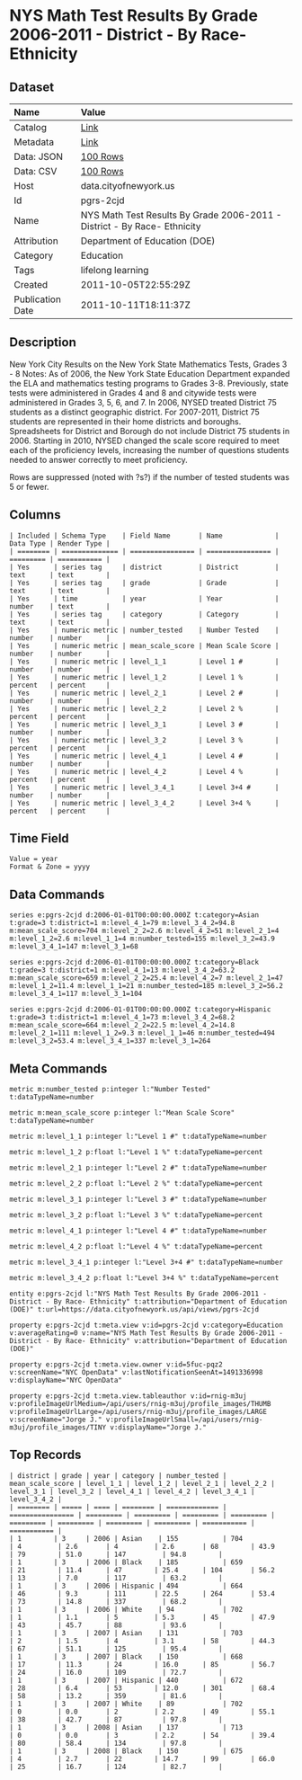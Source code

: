 # NYS Math Test Results By Grade 2006-2011 - District - By Race- Ethnicity

## Dataset

| Name | Value |
| :--- | :---- |
| Catalog | [Link](https://catalog.data.gov/dataset/nys-math-test-results-by-grade-2006-2011-district-by-race-ethnicity-0058b) |
| Metadata | [Link](https://data.cityofnewyork.us/api/views/pgrs-2cjd) |
| Data: JSON | [100 Rows](https://data.cityofnewyork.us/api/views/pgrs-2cjd/rows.json?max_rows=100) |
| Data: CSV | [100 Rows](https://data.cityofnewyork.us/api/views/pgrs-2cjd/rows.csv?max_rows=100) |
| Host | data.cityofnewyork.us |
| Id | pgrs-2cjd |
| Name | NYS Math Test Results By Grade 2006-2011 - District - By Race- Ethnicity |
| Attribution | Department of Education (DOE) |
| Category | Education |
| Tags | lifelong learning |
| Created | 2011-10-05T22:55:29Z |
| Publication Date | 2011-10-11T18:11:37Z |

## Description

New York City Results on the New York State Mathematics Tests, Grades 3 - 8
Notes:
As of 2006, the New York State Education Department expanded the ELA and mathematics testing programs to Grades 3-8. Previously, state tests were administered in Grades 4 and 8 and citywide tests were administered in Grades 3, 5, 6, and 7.
In 2006, NYSED treated District 75 students as a distinct geographic district. For 2007-2011, District 75 students are represented in their home districts and boroughs. Spreadsheets for District and Borough do not include District 75 students in 2006.
Starting in 2010, NYSED changed the scale score required to meet each of the proficiency levels, increasing the number of questions students needed to answer correctly to meet proficiency.

Rows are suppressed (noted with ?s?) if the number of tested students was 5 or fewer.

## Columns

```ls
| Included | Schema Type    | Field Name       | Name             | Data Type | Render Type |
| ======== | ============== | ================ | ================ | ========= | =========== |
| Yes      | series tag     | district         | District         | text      | text        |
| Yes      | series tag     | grade            | Grade            | text      | text        |
| Yes      | time           | year             | Year             | number    | text        |
| Yes      | series tag     | category         | Category         | text      | text        |
| Yes      | numeric metric | number_tested    | Number Tested    | number    | number      |
| Yes      | numeric metric | mean_scale_score | Mean Scale Score | number    | number      |
| Yes      | numeric metric | level_1_1        | Level 1 #        | number    | number      |
| Yes      | numeric metric | level_1_2        | Level 1 %        | percent   | percent     |
| Yes      | numeric metric | level_2_1        | Level 2 #        | number    | number      |
| Yes      | numeric metric | level_2_2        | Level 2 %        | percent   | percent     |
| Yes      | numeric metric | level_3_1        | Level 3 #        | number    | number      |
| Yes      | numeric metric | level_3_2        | Level 3 %        | percent   | percent     |
| Yes      | numeric metric | level_4_1        | Level 4 #        | number    | number      |
| Yes      | numeric metric | level_4_2        | Level 4 %        | percent   | percent     |
| Yes      | numeric metric | level_3_4_1      | Level 3+4 #      | number    | number      |
| Yes      | numeric metric | level_3_4_2      | Level 3+4 %      | percent   | percent     |
```

## Time Field

```ls
Value = year
Format & Zone = yyyy
```

## Data Commands

```ls
series e:pgrs-2cjd d:2006-01-01T00:00:00.000Z t:category=Asian t:grade=3 t:district=1 m:level_4_1=79 m:level_3_4_2=94.8 m:mean_scale_score=704 m:level_2_2=2.6 m:level_4_2=51 m:level_2_1=4 m:level_1_2=2.6 m:level_1_1=4 m:number_tested=155 m:level_3_2=43.9 m:level_3_4_1=147 m:level_3_1=68

series e:pgrs-2cjd d:2006-01-01T00:00:00.000Z t:category=Black t:grade=3 t:district=1 m:level_4_1=13 m:level_3_4_2=63.2 m:mean_scale_score=659 m:level_2_2=25.4 m:level_4_2=7 m:level_2_1=47 m:level_1_2=11.4 m:level_1_1=21 m:number_tested=185 m:level_3_2=56.2 m:level_3_4_1=117 m:level_3_1=104

series e:pgrs-2cjd d:2006-01-01T00:00:00.000Z t:category=Hispanic t:grade=3 t:district=1 m:level_4_1=73 m:level_3_4_2=68.2 m:mean_scale_score=664 m:level_2_2=22.5 m:level_4_2=14.8 m:level_2_1=111 m:level_1_2=9.3 m:level_1_1=46 m:number_tested=494 m:level_3_2=53.4 m:level_3_4_1=337 m:level_3_1=264
```

## Meta Commands

```ls
metric m:number_tested p:integer l:"Number Tested" t:dataTypeName=number

metric m:mean_scale_score p:integer l:"Mean Scale Score" t:dataTypeName=number

metric m:level_1_1 p:integer l:"Level 1 #" t:dataTypeName=number

metric m:level_1_2 p:float l:"Level 1 %" t:dataTypeName=percent

metric m:level_2_1 p:integer l:"Level 2 #" t:dataTypeName=number

metric m:level_2_2 p:float l:"Level 2 %" t:dataTypeName=percent

metric m:level_3_1 p:integer l:"Level 3 #" t:dataTypeName=number

metric m:level_3_2 p:float l:"Level 3 %" t:dataTypeName=percent

metric m:level_4_1 p:integer l:"Level 4 #" t:dataTypeName=number

metric m:level_4_2 p:float l:"Level 4 %" t:dataTypeName=percent

metric m:level_3_4_1 p:integer l:"Level 3+4 #" t:dataTypeName=number

metric m:level_3_4_2 p:float l:"Level 3+4 %" t:dataTypeName=percent

entity e:pgrs-2cjd l:"NYS Math Test Results By Grade 2006-2011 - District - By Race- Ethnicity" t:attribution="Department of Education (DOE)" t:url=https://data.cityofnewyork.us/api/views/pgrs-2cjd

property e:pgrs-2cjd t:meta.view v:id=pgrs-2cjd v:category=Education v:averageRating=0 v:name="NYS Math Test Results By Grade 2006-2011 - District - By Race- Ethnicity" v:attribution="Department of Education (DOE)"

property e:pgrs-2cjd t:meta.view.owner v:id=5fuc-pqz2 v:screenName="NYC OpenData" v:lastNotificationSeenAt=1491336998 v:displayName="NYC OpenData"

property e:pgrs-2cjd t:meta.view.tableauthor v:id=rnig-m3uj v:profileImageUrlMedium=/api/users/rnig-m3uj/profile_images/THUMB v:profileImageUrlLarge=/api/users/rnig-m3uj/profile_images/LARGE v:screenName="Jorge J." v:profileImageUrlSmall=/api/users/rnig-m3uj/profile_images/TINY v:displayName="Jorge J."
```

## Top Records

```ls
| district | grade | year | category | number_tested | mean_scale_score | level_1_1 | level_1_2 | level_2_1 | level_2_2 | level_3_1 | level_3_2 | level_4_1 | level_4_2 | level_3_4_1 | level_3_4_2 | 
| ======== | ===== | ==== | ======== | ============= | ================ | ========= | ========= | ========= | ========= | ========= | ========= | ========= | ========= | =========== | =========== | 
| 1        | 3     | 2006 | Asian    | 155           | 704              | 4         | 2.6       | 4         | 2.6       | 68        | 43.9      | 79        | 51.0      | 147         | 94.8        | 
| 1        | 3     | 2006 | Black    | 185           | 659              | 21        | 11.4      | 47        | 25.4      | 104       | 56.2      | 13        | 7.0       | 117         | 63.2        | 
| 1        | 3     | 2006 | Hispanic | 494           | 664              | 46        | 9.3       | 111       | 22.5      | 264       | 53.4      | 73        | 14.8      | 337         | 68.2        | 
| 1        | 3     | 2006 | White    | 94            | 702              | 1         | 1.1       | 5         | 5.3       | 45        | 47.9      | 43        | 45.7      | 88          | 93.6        | 
| 1        | 3     | 2007 | Asian    | 131           | 703              | 2         | 1.5       | 4         | 3.1       | 58        | 44.3      | 67        | 51.1      | 125         | 95.4        | 
| 1        | 3     | 2007 | Black    | 150           | 668              | 17        | 11.3      | 24        | 16.0      | 85        | 56.7      | 24        | 16.0      | 109         | 72.7        | 
| 1        | 3     | 2007 | Hispanic | 440           | 672              | 28        | 6.4       | 53        | 12.0      | 301       | 68.4      | 58        | 13.2      | 359         | 81.6        | 
| 1        | 3     | 2007 | White    | 89            | 702              | 0         | 0.0       | 2         | 2.2       | 49        | 55.1      | 38        | 42.7      | 87          | 97.8        | 
| 1        | 3     | 2008 | Asian    | 137           | 713              | 0         | 0.0       | 3         | 2.2       | 54        | 39.4      | 80        | 58.4      | 134         | 97.8        | 
| 1        | 3     | 2008 | Black    | 150           | 675              | 4         | 2.7       | 22        | 14.7      | 99        | 66.0      | 25        | 16.7      | 124         | 82.7        | 
```